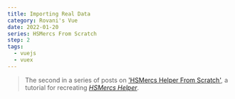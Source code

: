 ```yaml
---
title: Importing Real Data
category: Rovani's Vue
date: 2022-01-20
series: HSMercs From Scratch
step: 2
tags:
  - vuejs
  - vuex
---
```


> The second in a series of posts on ['HSMercs Helper From Scratch'](/hs-mercs-from-scratch), a tutorial for recreating _[HSMercs Helper](https://hsmercs.rovani.net)_.